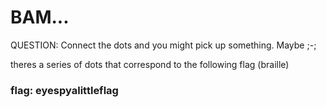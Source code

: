 # BAM...
QUESTION: Connect the dots and you might pick up something. Maybe ;-;

theres a series of dots that correspond to the following flag (braille)

### flag: eyespyalittleflag 
